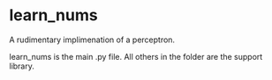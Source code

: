 # learn_nums
A rudimentary implimenation of a perceptron.

learn_nums is the main .py file.  All others in the folder are the support library.